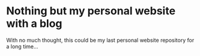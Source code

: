 # Nothing but my personal website with a blog

With no much thought, this could be my last personal website repository for a long time...